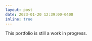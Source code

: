 ```yaml
---
layout: post
date: 2023-01-20 12:39:00-0400
inline: true
---
```


This portfolio is still a work in progress.
